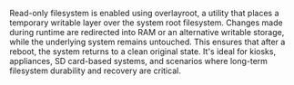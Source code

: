 Read-only filesystem is enabled using overlayroot, a utility that places a temporary writable layer over the system root filesystem. Changes made during runtime are redirected into RAM or an alternative writable storage, while the underlying system remains untouched. This ensures that after a reboot, the system returns to a clean original state. It's ideal for kiosks, appliances, SD card-based systems, and scenarios where long-term filesystem durability and recovery are critical.
